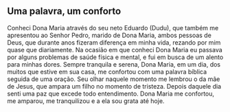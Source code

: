 ## Uma palavra, um conforto

Conheci Dona Maria através do seu neto Eduardo (Dudu), que também me apresentou ao Senhor Pedro, marido de Dona Maria, ambos pessoas de Deus, que durante anos fizeram diferença em minha vida, rezando por mim quase que diariamente. Na ocasião em que conheci Dona Maria eu passava por alguns problemas de saúde física e mental, e fui em busca de um alento para minhas dores. Sempre tranquila e serena, Dona Maria, em um dia, dos muitos que estive em sua casa, me confortou com uma palavra bíblica seguida de uma oração. Seu olhar naquele momento me lembrou o da mãe de Jesus, que ampara um filho no momento de tristeza. Depois daquele dia senti uma paz que excede todo entendimento. Dona Maria me confortou, me amparou, me tranquilizou e a ela sou grata até hoje.

